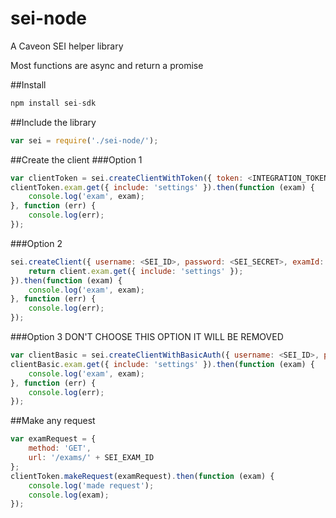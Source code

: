 # sei-node
A Caveon SEI helper library

Most functions are async and return a promise

##Install
```javascript
npm install sei-sdk
```

##Include the library
```javascript
var sei = require('./sei-node/');
```

##Create the client
###Option 1
```javascript
var clientToken = sei.createClientWithToken({ token: <INTEGRATION_TOKEN>, examId: <SEI_EXAM_ID> });
clientToken.exam.get({ include: 'settings' }).then(function (exam) {
    console.log('exam', exam);
}, function (err) {
    console.log(err);
});
```

###Option 2
```javascript
sei.createClient({ username: <SEI_ID>, password: <SEI_SECRET>, examId: <SEI_EXAM_ID> }).then(function (client) {
    return client.exam.get({ include: 'settings' });
}).then(function (exam) {
    console.log('exam', exam);
}, function (err) {
    console.log(err);
});
```

###Option 3
DON'T CHOOSE THIS OPTION
IT WILL BE REMOVED
```javascript
var clientBasic = sei.createClientWithBasicAuth({ username: <SEI_ID>, password: <SEI_SECRET>, examId: <SEI_EXAM_ID>, roleSecret: <SEI_ROLE_SECRET> });
clientBasic.exam.get({ include: 'settings' }).then(function (exam) {
    console.log('exam', exam);
}, function (err) {
    console.log(err);
});
```

##Make any request
```javascript
var examRequest = {
    method: 'GET',
    url: '/exams/' + SEI_EXAM_ID
};
clientToken.makeRequest(examRequest).then(function (exam) {
    console.log('made request');
    console.log(exam);
});
```
